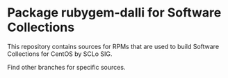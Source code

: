 # Package rubygem-dalli for Software Collections

This repository contains sources for RPMs that are used
to build Software Collections for CentOS by SCLo SIG.

Find other branches for specific sources.
